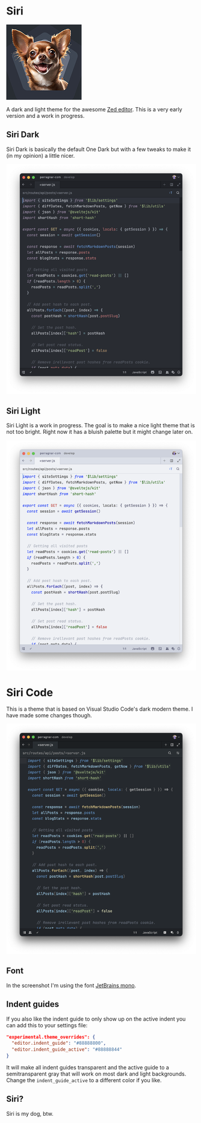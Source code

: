 # Siri

![Siri icon](https://raw.githubusercontent.com/perragnar/zed-theme-siri/main/assets/icon-xs.jpg)

A dark and light theme for the awesome [Zed editor](https://zed.dev). This is a very early version and a work in progress.

## Siri Dark

Siri Dark is basically the default One Dark but with a few tweaks to make it (in my opinion) a little nicer.

![Siri Dark theme](https://raw.githubusercontent.com/perragnar/zed-theme-siri/main/assets/screenshot-siri-dark.png)

## Siri Light

Siri Light is a work in progress. The goal is to make a nice light theme that is not too bright. Right now it has a bluish palette but it might change later on.

![Siri Light theme](https://raw.githubusercontent.com/perragnar/zed-theme-siri/main/assets/screenshot-siri-light.png)

# Siri Code

This is a theme that is based on Visual Studio Code's dark modern theme. I have made some changes though.

![Siri Light theme](https://raw.githubusercontent.com/perragnar/zed-theme-siri/main/assets/screenshot-siri-code.png)

## Font

In the screenshot I'm using the font [JetBrains mono](https://www.jetbrains.com/lp/mono).

## Indent guides

If you also like the indent guide to only show up on the active indent you can add this to your settings file:

```json
"experimental.theme_overrides": {
  "editor.indent_guide": "#88888800",
  "editor.indent_guide_active": "#88888844"
}
```

It will make all indent guides transparent and the active guide to a semitransparent gray that will work on most dark and light backgrounds. Change the `indent_guide_active` to a different color if you like.

## Siri?

Siri is my dog, btw.

